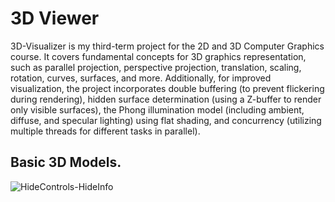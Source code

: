 # **3D Viewer**
3D-Visualizer is my third-term project for the 2D and 3D Computer Graphics course. It covers fundamental concepts for 3D graphics representation, such as parallel projection, perspective projection, translation, scaling, rotation, curves, surfaces, and more. Additionally, for improved visualization, the project incorporates double buffering (to prevent flickering during rendering), hidden surface determination (using a Z-buffer to render only visible surfaces), the Phong illumination model (including ambient, diffuse, and specular lighting) using flat shading, and concurrency (utilizing multiple threads for different tasks in parallel).

## Basic 3D Models.
![HideControls-HideInfo](screenshots/HideControls-HideInfo "HideControls-HideInfo")
